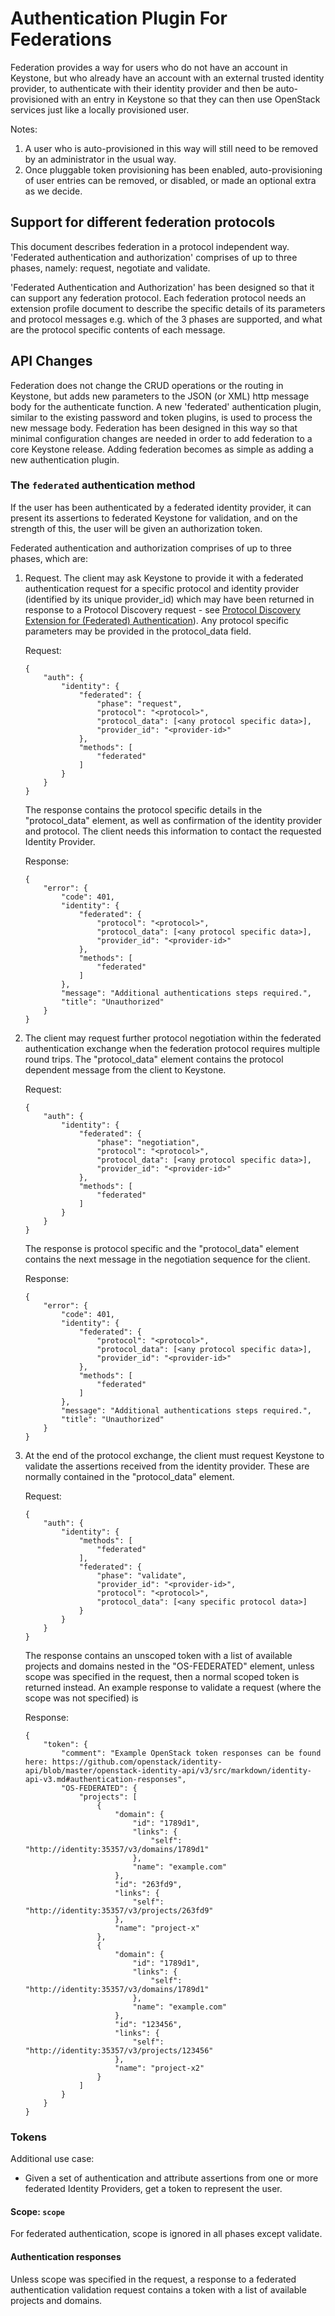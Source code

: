 Authentication Plugin For Federations
=====================================

Federation provides a way for users who do not have an account in Keystone, but
who already have an account with an external trusted identity provider, to
authenticate with their identity provider and then be auto-provisioned with an
entry in Keystone so that they can then use OpenStack services just like a
locally provisioned user.

Notes:

1.  A user who is auto-provisioned in this way will still need to be removed by
    an administrator in the usual way.
2.  Once pluggable token provisioning has been enabled, auto-provisioning
    of user entries can be removed, or disabled, or made an optional extra as we
    decide.


Support for different federation protocols
------------------------------------------

This document describes federation in a protocol independent way. 'Federated
authentication and authorization' comprises of up to three phases, namely:
request, negotiate and validate.

'Federated Authentication and Authorization' has been designed so that it can
support any federation protocol. Each federation protocol needs an extension
profile document to describe the specific details of its parameters and
protocol messages e.g. which of the 3 phases are supported, and what are
the protocol specific contents of each message.

API Changes
-------------

Federation does not change the CRUD operations or the routing in Keystone, but
adds new parameters to the JSON (or XML) http message body for the authenticate
function. A new 'federated' authentication plugin, similar to the existing
password and token plugins, is used to process the new message body. Federation
has been designed in this way so that minimal configuration changes are needed
in order to add federation to a core Keystone release. Adding federation
becomes as simple as adding a new authentication plugin.

### The `federated` authentication method

If the user has been authenticated by a federated identity provider, it can
present its assertions to federated Keystone for validation, and on the strength
of this, the user will be given an authorization token.

Federated authentication and authorization comprises of up to three phases,
which are:

1.  Request. The client may ask Keystone to provide it with a federated
    authentication request for a specific protocol and identity provider
    (identified by its unique provider_id) which may have been returned in
    response to a Protocol Discovery request - see [Protocol Discovery Extension
    for (Federated) Authentication](https://review.openstack.org/#/c/41907/)).
    Any protocol specific parameters may be provided in the protocol_data field.


    Request:

        {
            "auth": {
                "identity": {
                    "federated": {
                        "phase": "request",
                        "protocol": "<protocol>",
                        "protocol_data": [<any protocol specific data>],
                        "provider_id": "<provider-id>"
                    },
                    "methods": [
                        "federated"
                    ]
                }
            }
        }

    The response contains the protocol specific details in the "protocol_data"
    element, as well as confirmation of the identity provider and protocol. The
    client needs this information to contact the requested Identity Provider.

    Response:

        {
            "error": {
                "code": 401,
                "identity": {
                    "federated": {
                        "protocol": "<protocol>",
                        "protocol_data": [<any protocol specific data>],
                        "provider_id": "<provider-id>"
                    },
                    "methods": [
                        "federated"
                    ]
                },
                "message": "Additional authentications steps required.",
                "title": "Unauthorized"
            }
        }

2.  The client may request further protocol negotiation within the federated
    authentication exchange when the federation protocol requires multiple round
    trips. The "protocol_data" element contains the protocol dependent message
    from the client to Keystone.

    Request:

        {
            "auth": {
                "identity": {
                    "federated": {
                        "phase": "negotiation",
                        "protocol": "<protocol>",
                        "protocol_data": [<any protocol specific data>],
                        "provider_id": "<provider-id>"
                    },
                    "methods": [
                        "federated"
                    ]
                }
            }
        }

    The response is protocol specific and the "protocol_data" element contains
    the next message in the negotiation sequence for the client.

    Response:

        {
            "error": {
                "code": 401,
                "identity": {
                    "federated": {
                        "protocol": "<protocol>",
                        "protocol_data": [<any protocol specific data>],
                        "provider_id": "<provider-id>"
                    },
                    "methods": [
                        "federated"
                    ]
                },
                "message": "Additional authentications steps required.",
                "title": "Unauthorized"
            }
        }

3.  At the end of the protocol exchange, the client must request Keystone to
    validate the assertions received from the identity provider. These are
    normally contained in the "protocol_data" element.

    Request:

        {
            "auth": {
                "identity": {
                    "methods": [
                        "federated"
                    ],
                    "federated": {
                        "phase": "validate",
                        "provider_id": "<provider-id>",
                        "protocol": "<protocol>",
                        "protocol_data": [<any specific protocol data>]
                    }
                }
            }
        }

    The response contains an unscoped token with a list of available projects
    and domains nested in the "OS-FEDERATED" element, unless scope was specified
    in the request, then a normal scoped token is returned instead. An example
    response to validate a request (where the scope was not specified) is

    Response:

        {
            "token": {
                "comment": "Example OpenStack token responses can be found here: https://github.com/openstack/identity-api/blob/master/openstack-identity-api/v3/src/markdown/identity-api-v3.md#authentication-responses",
                "OS-FEDERATED": {
                    "projects": [
                        {
                            "domain": {
                                "id": "1789d1",
                                "links": {
                                    "self": "http://identity:35357/v3/domains/1789d1"
                                },
                                "name": "example.com"
                            },
                            "id": "263fd9",
                            "links": {
                                "self": "http://identity:35357/v3/projects/263fd9"
                            },
                            "name": "project-x"
                        },
                        {
                            "domain": {
                                "id": "1789d1",
                                "links": {
                                    "self": "http://identity:35357/v3/domains/1789d1"
                                },
                                "name": "example.com"
                            },
                            "id": "123456",
                            "links": {
                                "self": "http://identity:35357/v3/projects/123456"
                            },
                            "name": "project-x2"
                        }
                    ]
                }
            }
        }


### Tokens

Additional use case:

- Given a set of authentication and attribute assertions from one or more
  federated Identity Providers, get a token to represent the user.


#### Scope: `scope`

For federated authentication, scope is ignored in all phases except validate.

#### Authentication responses

Unless scope was specified in the request, a response to a federated
authentication validation request contains a token with a list of available
projects and domains.
